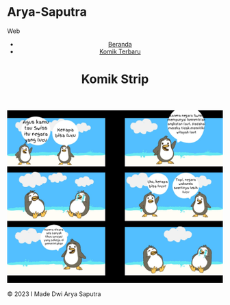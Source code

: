 # Arya-Saputra
Web

<!DOCTYPE html>
<html lang="en">
<head>
    <meta charset="UTF-8">
    <meta name="viewport" content="width=device-width, initial-scale=1.0">
    <link rel="stylesheet" href="style.css">
    <title>Komik Strip</title>
    <meta name="description" content="Situs web komik strip kreatif">
    <meta name="keywords" content="komik strip, seni, hiburan">
</head>
<body>
    <header>
        <nav>
            <ul>
                <li><a href="#">Beranda</a></li>
                <li><a href="#">Komik Terbaru</a></li>
            </ul>
        </nav>
        <h1>Komik Strip</h1>
    </header>
    <main>
        <section class="comic-strip">
            <img src="comic.jpeg" alt="img">
        </section>
    </main>
    <footer>
        <p>&copy; 2023 I Made Dwi Arya Saputra</p>
    </footer>
</body>
</html>
